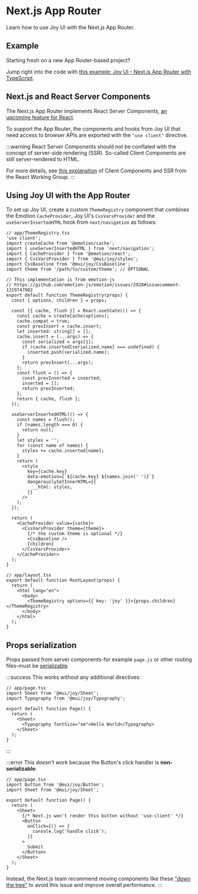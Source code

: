 # Next.js App Router

Learn how to use Joy UI with the Next.js App Router.

## Example

Starting fresh on a new App Router-based project?

Jump right into the code with [this example: Joy UI - Next.js App Router with TypeScript](https://github.com/mui/material-ui/tree/master/examples/joy-ui-nextjs-ts).

## Next.js and React Server Components

The Next.js App Router implements React Server Components, [an upcoming feature for React](https://github.com/reactjs/rfcs/blob/main/text/0227-server-module-conventions.md).

To support the App Router, the components and hooks from Joy UI that need access to browser APIs are exported with the `"use client"` directive.

:::warning
React Server Components should not be conflated with the concept of server-side rendering (SSR).
So-called Client Components are still server-rendered to HTML.

For more details, see [this explanation](https://github.com/reactwg/server-components/discussions/4) of Client Components and SSR from the React Working Group.
:::

## Using Joy UI with the App Router

To set up Joy UI, create a custom `ThemeRegistry` component that combines the Emotion `CacheProvider`, Joy UI's `CssVarsProvider` and the `useServerInsertedHTML` hook from `next/navigation` as follows:

```tsx
// app/ThemeRegistry.tsx
'use client';
import createCache from '@emotion/cache';
import { useServerInsertedHTML } from 'next/navigation';
import { CacheProvider } from '@emotion/react';
import { CssVarsProvider } from '@mui/joy/styles';
import CssBaseline from '@mui/joy/CssBaseline';
import theme from '/path/to/custom/theme'; // OPTIONAL

// This implementation is from emotion-js
// https://github.com/emotion-js/emotion/issues/2928#issuecomment-1319747902
export default function ThemeRegistry(props) {
  const { options, children } = props;

  const [{ cache, flush }] = React.useState(() => {
    const cache = createCache(options);
    cache.compat = true;
    const prevInsert = cache.insert;
    let inserted: string[] = [];
    cache.insert = (...args) => {
      const serialized = args[1];
      if (cache.inserted[serialized.name] === undefined) {
        inserted.push(serialized.name);
      }
      return prevInsert(...args);
    };
    const flush = () => {
      const prevInserted = inserted;
      inserted = [];
      return prevInserted;
    };
    return { cache, flush };
  });

  useServerInsertedHTML(() => {
    const names = flush();
    if (names.length === 0) {
      return null;
    }
    let styles = '';
    for (const name of names) {
      styles += cache.inserted[name];
    }
    return (
      <style
        key={cache.key}
        data-emotion={`${cache.key} ${names.join(' ')}`}
        dangerouslySetInnerHTML={{
          __html: styles,
        }}
      />
    );
  });

  return (
    <CacheProvider value={cache}>
      <CssVarsProvider theme={theme}>
        {/* the custom theme is optional */}
        <CssBaseline />
        {children}
      </CssVarsProvider>
    </CacheProvider>
  );
}

// app/layout.tsx
export default function RootLayout(props) {
  return (
    <html lang="en">
      <body>
        <ThemeRegistry options={{ key: 'joy' }}>{props.children}</ThemeRegistry>
      </body>
    </html>
  );
}
```

## Props serialization

Props passed from server components-for example `page.js` or other routing files-must be [serializable](https://nextjs.org/docs/app/building-your-application/rendering/composition-patterns#passing-props-from-server-to-client-components-serialization).

:::success
This works without any additional directives:

```tsx
// app/page.tsx
import Sheet from '@mui/joy/Sheet';
import Typography from '@mui/joy/Typography';

export default function Page() {
  return (
    <Sheet>
      <Typography fontSize="sm">Hello World</Typography>
    </Sheet>
  );
}
```

:::

:::error
This _doesn't work_ because the Button's click handler is **non-serializable**:

```tsx
// app/page.tsx
import Button from '@mui/joy/Button';
import Sheet from '@mui/joy/Sheet';

export default function Page() {
  return (
    <Sheet>
      {/* Next.js won't render this button without 'use-client' */}
      <Button
        onClick={() => {
          console.log('handle click');
        }}
      >
        Submit
      </Button>
    </Sheet>
  );
}
```

Instead, the Next.js team recommend moving components like these ["down the tree"](https://nextjs.org/docs/app/building-your-application/rendering/composition-patterns#moving-client-components-down-the-tree) to avoid this issue and improve overall performance.
:::